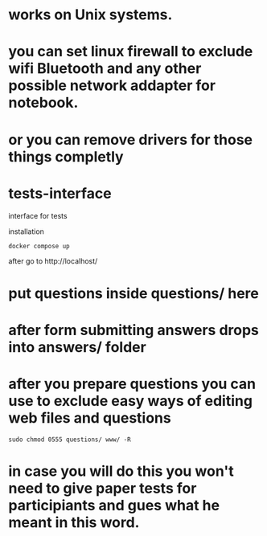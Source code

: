 # works on Unix systems.
# you can set linux firewall to exclude wifi Bluetooth and any other possible network addapter for notebook.
# or you can remove drivers for those things completly
# tests-interface
interface for tests

installation 
```shell script
docker compose up
```
after go to http://localhost/

# put questions inside questions/ here

# after form submitting answers drops into answers/ folder

# after you prepare questions you can use to exclude easy ways of editing web files and questions 
```shell script
sudo chmod 0555 questions/ www/ -R
```
# in case you will do this you won't need to give paper tests for participiants and gues what he meant in this word.
